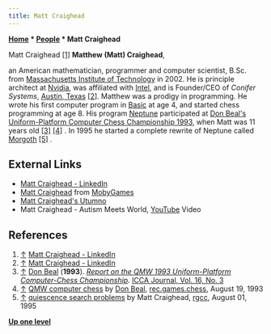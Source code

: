 ```yaml
---
title: Matt Craighead
---
```

**[Home](Home "Home") \* [People](People "People") \* Matt Craighead**



 [](https://www.linkedin.com/in/mattcraighead/) Matt Craighead <a id="cite-note-1" href="#cite-ref-1">[1]</a> 
**Matthew (Matt) Craighead**,  

an American mathematician, programmer and computer scientist, B.Sc. from [Massachusetts Institute of Technology](Massachusetts_Institute_of_Technology "Massachusetts Institute of Technology") in 2002. 
He is principle architect at [Nvidia](Nvidia "Nvidia"), was affiliated with [Intel](Intel "Intel"), and is Founder/CEO of *Conifer Systems*, [Austin, Texas](https://en.wikipedia.org/wiki/Austin,_Texas)
<a id="cite-note-2" href="#cite-ref-2">[2]</a>. 
Matthew was a prodigy in programming. He wrote his first computer program in [Basic](Basic "Basic") at age 4, 
and started chess programming at age 8. His program [Neptune](Neptune "Neptune") participated at [Don Beal's](Don_Beal "Don Beal") [Uniform-Platform Computer Chess Championship 1993](UPCCC_1993 "UPCCC 1993"), when Matt was 11 years old 
<a id="cite-note-3" href="#cite-ref-3">[3]</a>
<a id="cite-note-4" href="#cite-ref-4">[4]</a> . In 1995 he started a complete rewrite of Neptune called [Morgoth](Morgoth "Morgoth") <a id="cite-note-5" href="#cite-ref-5">[5]</a> . 



## External Links


* [Matt Craighead - LinkedIn](https://www.linkedin.com/in/mattcraighead/)
* [Matt Craighead](https://www.mobygames.com/developer/sheet/view/developerId,129086/) from [MobyGames](https://en.wikipedia.org/wiki/MobyGames)
* [Matt Craighead's Utumno](http://utumno.medicinestorm.com/archive/index.php?area=faq)
* Matt Craighead - Autism Meets World, [YouTube](https://en.wikipedia.org/wiki/YouTube) Video


 
## References


1. <a id="cite-ref-1" href="#cite-note-1">↑</a> [Matt Craighead - LinkedIn](https://www.linkedin.com/in/mattcraighead/)
2. <a id="cite-ref-2" href="#cite-note-2">↑</a> [Matt Craighead - LinkedIn](https://www.linkedin.com/in/mattcraighead/)
3. <a id="cite-ref-3" href="#cite-note-3">↑</a> [Don Beal](Don_Beal "Don Beal") (**1993**). *[Report on the QMW 1993 Uniform-Platform Computer-Chess Championship](UPCCC_1993 "UPCCC 1993").* [ICCA Journal, Vol. 16, No. 3](ICGA_Journal#16_3 "ICGA Journal")
4. <a id="cite-ref-4" href="#cite-note-4">↑</a> [QMW computer chess](https://groups.google.com/g/rec.games.chess/c/USZ-JlNvqRI/m/Yn68mNr08xAJ) by [Don Beal](Don_Beal "Don Beal"), [rec.games.chess](Computer_Chess_Forums "Computer Chess Forums"), August 19, 1993
5. <a id="cite-ref-5" href="#cite-note-5">↑</a> [quiescence search problems](http://groups.google.com/group/rec.games.chess.computer/browse_frm/thread/a027ac0e2fb5892e) by Matt Craighead, [rgcc](Computer_Chess_Forums "Computer Chess Forums"), August 01, 1995

**[Up one level](People "People")**







 
